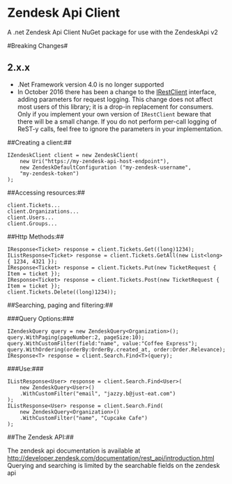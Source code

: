 # Zendesk Api Client #

A .net Zendesk Api Client NuGet package for use with the ZendeskApi v2

#Breaking Changes#

## 2.x.x
 - .Net Framework version 4.0 is no longer supported
 - In October 2016 there has been a change to the [IRestClient](https://github.com/justeat/ZendeskApiClient/blob/master/src/ZendeskApi.Client/Http/IRestClient.cs) interface, adding parameters for request logging. This change does not affect most users of this library; it is a drop-in replacement for consumers. Only if you implement your own version of `IRestClient` beware that there will be a small change. If you do not perform per-call logging of ReST-y calls, feel free to ignore the parameters in your implementation.

##Creating a client:##

    IZendeskClient client = new ZendeskClient(
        new Uri("https://my-zendesk-api-host-endpoint"),
        new ZendeskDefaultConfiguration ("my-zendesk-username", 
        "my-zendesk-token")
    );

##Accessing resources:##

    client.Tickets...
    client.Organizations...
    client.Users...
    client.Groups...
    
##Http Methods:##

    IResponse<Ticket> response = client.Tickets.Get((long)1234);
    IListResponse<Ticket> response = client.Tickets.GetAll(new List<long> { 1234, 4321 });
    IResponse<Ticket> response = client.Tickets.Put(new TicketRequest { Item = ticket });
    IResponse<Ticket> response = client.Tickets.Post(new TicketRequest { Item = ticket });
    client.Tickets.Delete((long)1234));
    
##Searching, paging and filtering:##

###Query Options:###

    IZendeskQuery query = new ZendeskQuery<Organization>();
    query.WithPaging(pageNumber:2, pageSize:10);
    query.WithCustomFilter(field:"name", value:"Coffee Express");
    query.WithOrdering(orderBy:OrderBy.created_at, order:Order.Relevance);
    IResponse<T> response = client.Search.Find<T>(query);

###Use:###

    IListResponse<User> response = client.Search.Find<User>(
        new ZendeskQuery<User>()
        .WithCustomFilter("email", "jazzy.b@just-eat.com")
    );
    IListResponse<User> response = client.Search.Find(
        new ZendeskQuery<Organization>()
        .WithCustomFilter("name", "Cupcake Cafe")
    );
    
##The Zendesk API:##

The zendesk api documentation is available at http://developer.zendesk.com/documentation/rest_api/introduction.html
Querying and searching is limited by the searchable fields on the zendesk api

